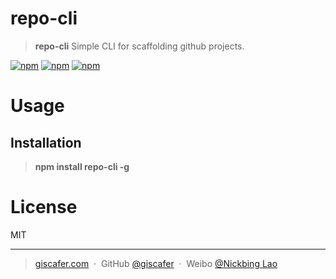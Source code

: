 # repo-cli

 > **repo-cli** Simple CLI for scaffolding github projects.

 [![npm](https://img.shields.io/npm/v/repo-cli.svg?style=flat-square)](https://www.npmjs.com/package/repo-cli) [![npm](https://img.shields.io/npm/dt/repo-cli.svg?style=flat-square)](https://www.npmjs.com/package/repo-cli) [![npm](https://img.shields.io/npm/l/repo-cli.svg?style=flat-square)](https://www.npmjs.com/package/repo-cli)


# Usage

## Installation

> **npm install repo-cli -g**




# License

MIT

---

> [giscafer.com](http://giscafer.com) &nbsp;&middot;&nbsp;
> GitHub [@giscafer](https://github.com/giscafer) &nbsp;&middot;&nbsp;
> Weibo [@Nickbing Lao](https://weibo.com/laohoubin)

